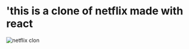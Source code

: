 # 'this is a clone of netflix made with react
![netflix clon](https://user-images.githubusercontent.com/70528567/112734334-1914d380-8f6b-11eb-85db-38a8cf99737f.png)
